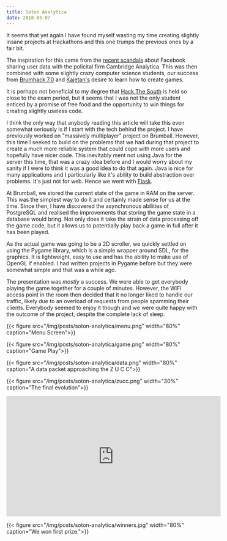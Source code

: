 ```yaml
---
title: Soton Analytica
date: 2018-05-07
---
```


It seems that yet again I have found myself wasting my time creating slightly insane projects at Hackathons and this one trumps the previous ones by a fair bit.

The inspiration for this came from the [recent scandals][fb-scandal] about Facebook sharing user data with the policital firm Cambridge Analytica. This was then combined with some slightly crazy
computer science students, our success from [Brumhack 7.0][brumhack] and [Kajetan's][kch] desire to learn how to create games.

It is perhaps not beneficial to my degree that [Hack The South][hts] is held so close to the exam period, but it seems that I was not the only student enticed by a promise of free food and the opportunity to
win things for creating slightly useless code.

I think the only way that anybody reading this article will take this even somewhat seriously is if I start with the tech behind the project. I have previously worked on "massively multiplayer" project on Brumball.
However, this time I seeked to build on the problems that we had during that project to create a much more reliable system that could cope with more users and hopefully have nicer code. This inevitably ment not
using Java for the server this time, that was a crazy idea before and I would worry about my sanity if I were to think it was a good idea to do that again. Java is nice for many applications and I particularly like
it's ability to build abstraction over problems. It's just not for web. Hence we went with [Flask][flask].

At Brumball, we stored the current state of the game in RAM on the server. This was the simplest way to do it and certainly made sense for us at the time. Since then, I have discovered the asynchronous abilities of
PostgreSQL and realised the improvements that storing the game state in a database would bring. Not only does it take the strain of data processing off the game code, but it allows us to potentially play back a game
in full after it has been played.

As the actual game was going to be a 2D scroller, we quickly settled on using the Pygame library, which is a simple wrapper around SDL, for the graphics. It is lightweight, easy to use and has the ability to make use of
OpenGL if enabled. I had written projects in Pygame before but they were somewhat simple and that was a while ago.

The presentation was *mostly* a success. We were able to get everybody playing the game together for a couple of minutes. However, the WiFi access point in the room then decided that it no longer liked to handle our traffic,
likely due to an overload of requests from people spamming their clients. Everybody seemed to enjoy it though and we were quite happy with the outcome of the project, despite the complete lack of sleep.

{{< figure src="/img/posts/soton-analytica/menu.png" width="80%" caption="Menu Screen">}}

{{< figure src="/img/posts/soton-analytica/game.png" width="80%" caption="Game Play">}}

{{< figure src="/img/posts/soton-analytica/data.png" width="80%" caption="A data packet approaching the Z U C C">}}

{{< figure src="/img/posts/soton-analytica/zucc.png" width="30%" caption="The final evolution">}}

<iframe src="https://www.facebook.com/plugins/video.php?href=https%3A%2F%2Fwww.facebook.com%2FHackTheSouthUK%2Fvideos%2F362808747563165%2F&show_text=0&width=560" width="560" height="315" style="border:none;overflow:hidden" scrolling="no" frameborder="0" allowTransparency="true" allowFullScreen="true"></iframe>

{{< figure src="/img/posts/soton-analytica/winners.jpg" width="80%" caption="We won first prize.">}}

[fb-scandal]: http://www.bbc.co.uk/news/technology-43649018
[brumhack]: /projects/brumball
[kch]: https://kajetan.ch/
[hts]: https://hackthesouth.co.uk
[flask]: http://flask.pocoo.org/
